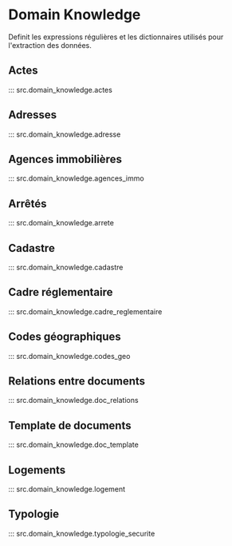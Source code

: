 # Domain Knowledge

Definit les expressions régulières et les dictionnaires utilisés pour l'extraction des données.

## Actes

::: src.domain_knowledge.actes

## Adresses

::: src.domain_knowledge.adresse

## Agences immobilières

::: src.domain_knowledge.agences_immo

## Arrêtés

::: src.domain_knowledge.arrete

## Cadastre

::: src.domain_knowledge.cadastre

## Cadre réglementaire

::: src.domain_knowledge.cadre_reglementaire

## Codes géographiques

::: src.domain_knowledge.codes_geo

## Relations entre documents

::: src.domain_knowledge.doc_relations

## Template de documents

::: src.domain_knowledge.doc_template

## Logements

::: src.domain_knowledge.logement

## Typologie

::: src.domain_knowledge.typologie_securite

